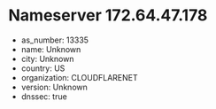 # Nameserver 172.64.47.178

* as_number: 13335
* name: Unknown
* city: Unknown
* country: US
* organization: CLOUDFLARENET
* version: Unknown
* dnssec: true
